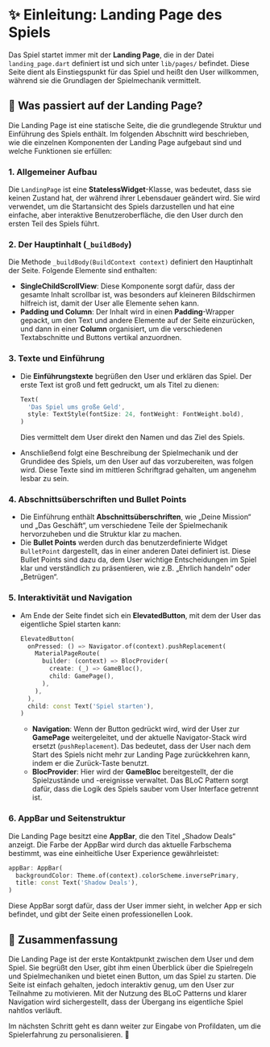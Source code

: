 # ✨ Einleitung: Landing Page des Spiels

Das Spiel startet immer mit der **Landing Page**, die in der Datei `landing_page.dart` definiert ist und sich unter `lib/pages/` befindet. Diese Seite dient als Einstiegspunkt für das Spiel und heißt den User willkommen, während sie die Grundlagen der Spielmechanik vermittelt.

## 📄 Was passiert auf der Landing Page?

Die Landing Page ist eine statische Seite, die die grundlegende Struktur und Einführung des Spiels enthält. Im folgenden Abschnitt wird beschrieben, wie die einzelnen Komponenten der Landing Page aufgebaut sind und welche Funktionen sie erfüllen:

### 1. **Allgemeiner Aufbau**

Die `LandingPage` ist eine **StatelessWidget**-Klasse, was bedeutet, dass sie keinen Zustand hat, der während ihrer Lebensdauer geändert wird. Sie wird verwendet, um die Startansicht des Spiels darzustellen und hat eine einfache, aber interaktive Benutzeroberfläche, die den User durch den ersten Teil des Spiels führt.

### 2. **Der Hauptinhalt (`_buildBody`)**

Die Methode `_buildBody(BuildContext context)` definiert den Hauptinhalt der Seite. Folgende Elemente sind enthalten:

- **SingleChildScrollView**: Diese Komponente sorgt dafür, dass der gesamte Inhalt scrollbar ist, was besonders auf kleineren Bildschirmen hilfreich ist, damit der User alle Elemente sehen kann.
- **Padding und Column**: Der Inhalt wird in einen **Padding**-Wrapper gepackt, um den Text und andere Elemente auf der Seite einzurücken, und dann in einer **Column** organisiert, um die verschiedenen Textabschnitte und Buttons vertikal anzuordnen.

### 3. **Texte und Einführung**

- Die **Einführungstexte** begrüßen den User und erklären das Spiel. Der erste Text ist groß und fett gedruckt, um als Titel zu dienen:

  ```dart
  Text(
    'Das Spiel ums große Geld',
    style: TextStyle(fontSize: 24, fontWeight: FontWeight.bold),
  )
  ```

  Dies vermittelt dem User direkt den Namen und das Ziel des Spiels.

- Anschließend folgt eine Beschreibung der Spielmechanik und der Grundidee des Spiels, um den User auf das vorzubereiten, was folgen wird. Diese Texte sind im mittleren Schriftgrad gehalten, um angenehm lesbar zu sein.

### 4. **Abschnittsüberschriften und Bullet Points**

- Die Einführung enthält **Abschnittsüberschriften**, wie „Deine Mission“ und „Das Geschäft“, um verschiedene Teile der Spielmechanik hervorzuheben und die Struktur klar zu machen.
- Die **Bullet Points** werden durch das benutzerdefinierte Widget `BulletPoint` dargestellt, das in einer anderen Datei definiert ist. Diese Bullet Points sind dazu da, dem User wichtige Entscheidungen im Spiel klar und verständlich zu präsentieren, wie z.B. „Ehrlich handeln“ oder „Betrügen“.

### 5. **Interaktivität und Navigation**

- Am Ende der Seite findet sich ein **ElevatedButton**, mit dem der User das eigentliche Spiel starten kann:
  ```dart
  ElevatedButton(
    onPressed: () => Navigator.of(context).pushReplacement(
      MaterialPageRoute(
        builder: (context) => BlocProvider(
          create: (_) => GameBloc(),
          child: GamePage(),
        ),
      ),
    ),
    child: const Text('Spiel starten'),
  )
  ```
  - **Navigation**: Wenn der Button gedrückt wird, wird der User zur **GamePage** weitergeleitet, und der aktuelle Navigator-Stack wird ersetzt (`pushReplacement`). Das bedeutet, dass der User nach dem Start des Spiels nicht mehr zur Landing Page zurückkehren kann, indem er die Zurück-Taste benutzt.
  - **BlocProvider**: Hier wird der **GameBloc** bereitgestellt, der die Spielzustände und -ereignisse verwaltet. Das BLoC Pattern sorgt dafür, dass die Logik des Spiels sauber vom User Interface getrennt ist.

### 6. **AppBar und Seitenstruktur**

Die Landing Page besitzt eine **AppBar**, die den Titel „Shadow Deals“ anzeigt. Die Farbe der AppBar wird durch das aktuelle Farbschema bestimmt, was eine einheitliche User Experience gewährleistet:

```dart
appBar: AppBar(
  backgroundColor: Theme.of(context).colorScheme.inversePrimary,
  title: const Text('Shadow Deals'),
)
```

Diese AppBar sorgt dafür, dass der User immer sieht, in welcher App er sich befindet, und gibt der Seite einen professionellen Look.

## 🔄 Zusammenfassung

Die Landing Page ist der erste Kontaktpunkt zwischen dem User und dem Spiel. Sie begrüßt den User, gibt ihm einen Überblick über die Spielregeln und Spielmechaniken und bietet einen Button, um das Spiel zu starten. Die Seite ist einfach gehalten, jedoch interaktiv genug, um den User zur Teilnahme zu motivieren. Mit der Nutzung des BLoC Patterns und klarer Navigation wird sichergestellt, dass der Übergang ins eigentliche Spiel nahtlos verläuft.

Im nächsten Schritt geht es dann weiter zur Eingabe von Profildaten, um die Spielerfahrung zu personalisieren. 🚀
